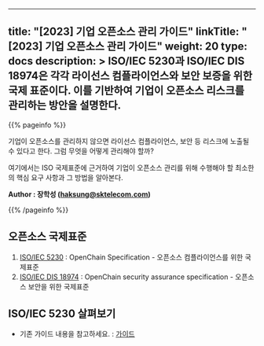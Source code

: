 
---
title: "[2023] 기업 오픈소스 관리 가이드"
linkTitle: "[2023] 기업 오픈소스 관리 가이드"
weight: 20
type: docs
description: >
  ISO/IEC 5230과 ISO/IEC DIS 18974은 각각 라이선스 컴플라이언스와 보안 보증을 위한 국제 표준이다. 이를 기반하여 기업이 오픈소스 리스크를 관리하는 방안을 설명한다. 
---

{{% pageinfo %}}

기업이 오픈소스를 관리하지 않으면 라이선스 컴플라이언스, 보안 등 리스크에 노출될 수 있다고 한다. 
그럼 무엇을 어떻게 관리해야 할까? 

여기에서는 ISO 국제표준에 근거하여 기업이 오픈소스 관리를 위해 수행해야 할 최소한의 핵심 요구 사항과 그 방법을 알아본다. 

**Author : 장학성 (haksung@sktelecom.com)**

{{% /pageinfo %}}

## 오픈소스 국제표준

1. [ISO/IEC 5230](https://www.iso.org/standard/81039.html) : OpenChain Specification - 오픈소스 컴플라이언스를 위한 국제표준 
2. [ISO/IEC DIS 18974](https://www.iso.org/standard/86450.html) : OpenChain security assurance specification - 오픈소스 보안을 위한 국제표준

## ISO/IEC 5230 살펴보기

* 기존 가이드 내용을 참고하세요. : [가이드](/OpenChain-KWG/guide/governance_iso5230/1-whatisopenchain/)